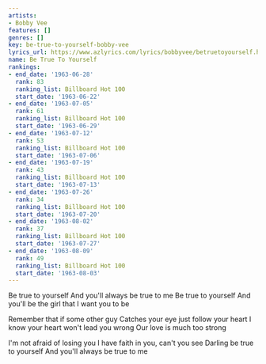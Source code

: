 ```yaml
---
artists:
- Bobby Vee
features: []
genres: []
key: be-true-to-yourself-bobby-vee
lyrics_url: https://www.azlyrics.com/lyrics/bobbyvee/betruetoyourself.html
name: Be True To Yourself
rankings:
- end_date: '1963-06-28'
  rank: 83
  ranking_list: Billboard Hot 100
  start_date: '1963-06-22'
- end_date: '1963-07-05'
  rank: 61
  ranking_list: Billboard Hot 100
  start_date: '1963-06-29'
- end_date: '1963-07-12'
  rank: 53
  ranking_list: Billboard Hot 100
  start_date: '1963-07-06'
- end_date: '1963-07-19'
  rank: 43
  ranking_list: Billboard Hot 100
  start_date: '1963-07-13'
- end_date: '1963-07-26'
  rank: 34
  ranking_list: Billboard Hot 100
  start_date: '1963-07-20'
- end_date: '1963-08-02'
  rank: 37
  ranking_list: Billboard Hot 100
  start_date: '1963-07-27'
- end_date: '1963-08-09'
  rank: 49
  ranking_list: Billboard Hot 100
  start_date: '1963-08-03'
---
```


Be true to yourself
And you'll always be true to me
Be true to yourself
And you'll be the girl that I want you to be

Remember that if some other guy
Catches your eye just follow your heart
I know your heart won't lead you wrong
Our love is much too strong

I'm not afraid of losing you
I have faith in you, can't you see
Darling be true to yourself
And you'll always be true to me



